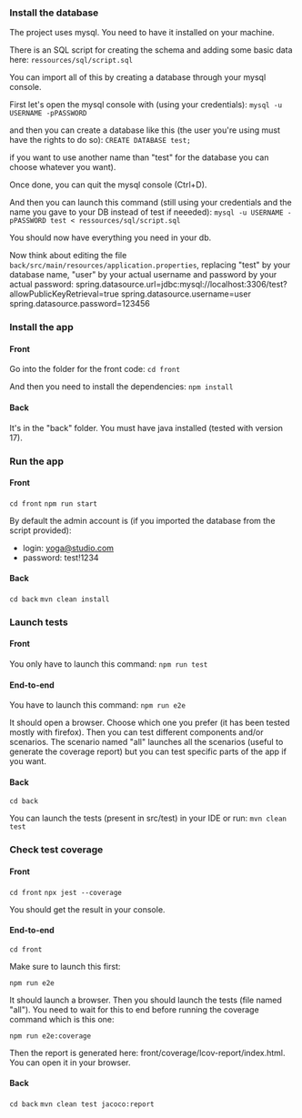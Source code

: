 ### Install the database
The project uses mysql. You need to have it installed on your machine.

There is an SQL script for creating the schema and adding some basic data here: `ressources/sql/script.sql`

You can import all of this by creating a database through your mysql console. 

First let's open the mysql console with (using your credentials):
`mysql -u USERNAME -pPASSWORD`

and then you can create a database like this (the user you're using must have the rights to do so):
`CREATE DATABASE test;`

if you want to use another name than "test" for the database you can choose whatever you want).

Once done, you can quit the mysql console (Ctrl+D).

And then you can launch this command (still using your credentials and the name you gave to your DB instead of test if neeeded):
`mysql -u USERNAME -pPASSWORD test < ressources/sql/script.sql`

You should now have everything you need in your db. 

Now think about editing the file `back/src/main/resources/application.properties`, replacing "test" by your database name, "user" by your actual username and password by your actual password:
spring.datasource.url=jdbc:mysql://localhost:3306/test?allowPublicKeyRetrieval=true
spring.datasource.username=user
spring.datasource.password=123456

### Install the app
#### Front
Go into the folder for the front code:
`cd front`

And then you need to install the dependencies:
`npm install`

#### Back
It's in the "back" folder. You must have java installed (tested with version 17).

### Run the app
#### Front
`cd front`
`npm run start`

By default the admin account is (if you imported the database from the script provided):
- login: yoga@studio.com
- password: test!1234

#### Back
`cd back`
`mvn clean install`

### Launch tests
#### Front
You only have to launch this command:
`npm run test`

#### End-to-end
You have to launch this command:
`npm run e2e`

It should open a browser. Choose which one you prefer (it has been tested mostly with firefox). Then you can test different components and/or scenarios. The scenario named "all" launches all the scenarios (useful to generate the coverage report) but you can test specific parts of the app if you want.

#### Back
`cd back`

You can launch the tests (present in src/test) in your IDE or run:
`mvn clean test`

### Check test coverage
#### Front
`cd front`
`npx jest --coverage`

You should get the result in your console.

#### End-to-end
`cd front`

Make sure to launch this first:

`npm run e2e`

It should launch a browser. Then you should launch the tests (file named "all"). You need to wait for this to end before running the coverage command which is this one:

`npm run e2e:coverage`

Then the report is generated here: front/coverage/lcov-report/index.html.
You can open it in your browser.

#### Back
`cd back`
`mvn clean test jacoco:report`
